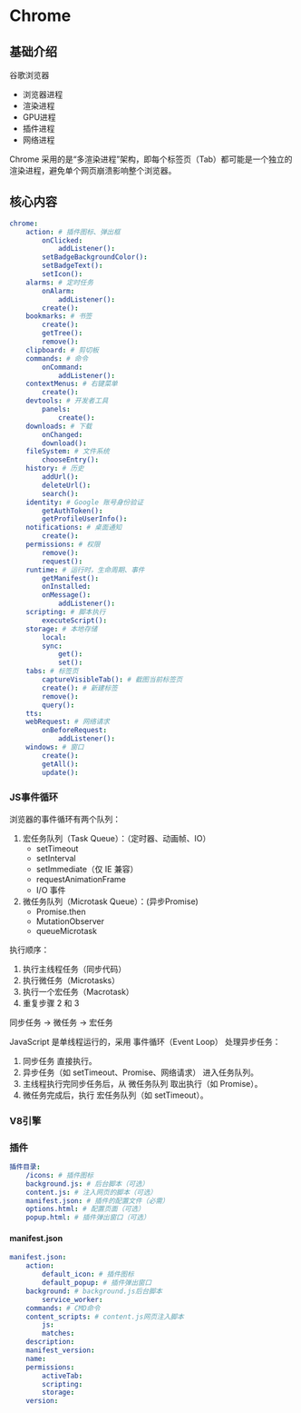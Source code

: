 # Chrome


## 基础介绍

谷歌浏览器
- 浏览器进程
- 渲染进程
- GPU进程
- 插件进程
- 网络进程


Chrome 采用的是“多渲染进程”架构，即每个标签页（Tab）都可能是一个独立的渲染进程，避免单个网页崩溃影响整个浏览器。


## 核心内容
```yaml
chrome:
    action: # 插件图标、弹出框
        onClicked:
            addListener():
        setBadgeBackgroundColor():
        setBadgeText():
        setIcon():
    alarms: # 定时任务
        onAlarm:
            addListener():
        create():
    bookmarks: # 书签
        create():
        getTree():
        remove():
    clipboard: # 剪切板
    commands: # 命令
        onCommand:
            addListener():
    contextMenus: # 右键菜单
        create():
    devtools: # 开发者工具
        panels:
            create():
    downloads: # 下载
        onChanged:
        download():
    fileSystem: # 文件系统
        chooseEntry():
    history: # 历史
        addUrl():
        deleteUrl():
        search():
    identity: # Google 账号身份验证
        getAuthToken():
        getProfileUserInfo():
    notifications: # 桌面通知
        create():
    permissions: # 权限
        remove():
        request():
    runtime: # 运行时，生命周期、事件
        getManifest():
        onInstalled: 
        onMessage():
            addListener():
    scripting: # 脚本执行
        executeScript():
    storage: # 本地存储
        local:
        sync:
            get():
            set():
    tabs: # 标签页
        captureVisibleTab(): # 截图当前标签页
        create(): # 新建标签
        remove():
        query():
    tts:
    webRequest: # 网络请求
        onBeforeRequest:
            addListener():
    windows: # 窗口
        create():
        getAll():
        update():
```



### JS事件循环

浏览器的事件循环有两个队列：
1. 宏任务队列（Task Queue）：（定时器、动画帧、IO）
    - setTimeout
    - setInterval
    - setImmediate（仅 IE 兼容）
    - requestAnimationFrame
    - I/O 事件
2. 微任务队列（Microtask Queue）：(异步Promise)
    - Promise.then
    - MutationObserver
    - queueMicrotask

执行顺序：
1. 执行主线程任务（同步代码）
2. 执行微任务（Microtasks）
3. 执行一个宏任务（Macrotask）
4. 重复步骤 2 和 3



同步任务 -> 微任务 -> 宏任务

JavaScript 是单线程运行的，采用 事件循环（Event Loop） 处理异步任务：
1. 同步任务 直接执行。
2. 异步任务（如 setTimeout、Promise、网络请求） 进入任务队列。
3. 主线程执行完同步任务后，从 微任务队列 取出执行（如 Promise）。
4. 微任务完成后，执行 宏任务队列（如 setTimeout）。



### V8引擎



### 插件
```yaml
插件目录:
    /icons: # 插件图标
    background.js: # 后台脚本（可选）
    content.js: # 注入网页的脚本（可选）
    manifest.json: # 插件的配置文件（必需）
    options.html: # 配置页面（可选）
    popup.html: # 插件弹出窗口（可选）
```


#### manifest.json
```yaml
manifest.json:
    action:
        default_icon: # 插件图标
        default_popup: # 插件弹出窗口
    background: # background.js后台脚本
        service_worker:
    commands: # CMD命令
    content_scripts: # content.js网页注入脚本
        js:
        matches:
    description:
    manifest_version:
    name:
    permissions:
        activeTab:
        scripting:
        storage:
    version:
```








